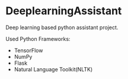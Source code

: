 # DeeplearningAssistant
Deep learning based python assistant project.

Used Python Frameworks:
- TensorFlow
- NumPy
- Flask
- Natural Language Toolkit(NLTK)
